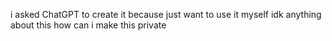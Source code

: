 i asked ChatGPT to create it because just want to use it myself
idk anything about this
how can i make this private
